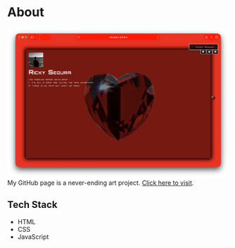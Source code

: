 # About

![Desktop Screenshot](./images/screenshot.png)
My GitHub page is a never-ending art project. [Click here to visit](https://rickysegura.github.io/).

## Tech Stack
- HTML
- CSS
- JavaScript

